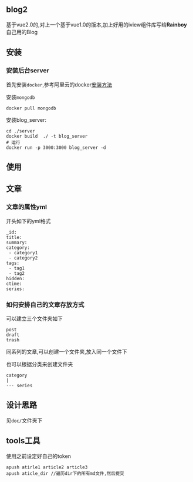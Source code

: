 
## blog2

基于vue2.0的,对上一个基于vue1.0的版本,加上好用的iview组件库写给**Rainboy**自己用的Blog

## 安装

### 安装后台server

首先安装`docker`,参考阿里云的docker[安装方法](https://yq.aliyun.com/articles/29941)


安装`mongodb`

```
docker pull mongodb
```

安装blog_server:

```
cd ./server
docker build  ./ -t blog_server
# 运行
docker run -p 3000:3000 blog_server -d
```


## 使用

## 文章

### 文章的属性yml

开头如下的yml格式

```
_id:
title:
summary:
category:
 - category1
 - category2
tags:
 - tag1
 - tag2
hidden:
ctime:
series:
```


### 如何安排自己的文章存放方式

可以建立三个文件夹如下
```
post
draft
trash
```

同系列的文章,可以创建一个文件夹,放入同一个文件下

也可以根据分类来创建文件夹

```
category
|
--- series
```

## 设计思路


见`doc/`文件夹下

## tools工具

使用之前设定好自己的token

```
apush atirle1 article2 article3
apush aticle_dir //遍历dir下的所有md文件,然后提交
```
